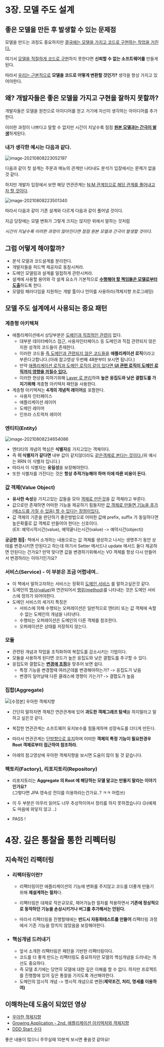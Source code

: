 # 3장. 모델 주도 설계

## **좋은 모델을 만든 후 발생할 수 있는 문제점**

모델을 만드는 과정도 중요하지만 <u>결국에는 모델을 가지고 코드로 구현하는 작업을 거친다.</u>

여기서 <u>모델을 적절하게 코드로 구현</u>하지 못한다면 **신뢰할 수 없는 소프트웨어를** 만들게된다.

따라서 <u>우리는 근본적으로</u> **모델을 코드로 어떻게 변환할 것인가?** 생각을 항상 가지고 있어야한다.



## **왜? 개발자들은 좋은 모델을 가지고 구현을 잘하지 못할까?**

개발자들은 모델을 원천으로 아이디어를 얻고 거기에 자신이 생각하는 아이디어를 추가한다.

이러한 과정이 나쁘다고 말할 수 없지만 시간이 지날수록 점점 <u>**원본 모델과는 간극이 발생**</u>하게된다.

### **내가 생각한 예시는 다음과 같다.**

  ![image-20210808223052197](https://tva1.sinaimg.cn/large/008i3skNgy1gt9pe3uj4wj309804qa9v.jpg)

  다음과 같이 첫 설계는 주문과 메뉴의 관계만 나타내도 분석가 입장에서는 문제가 없을 것 같다.

  하지만 개발자 입장에서 보면 해당 연관관계는 <u>N:M 관계임으로 해당 관계를 풀어내고자 할 것이다</u>.

  

  ![image-20210808223501340](https://tva1.sinaimg.cn/large/008i3skNgy1gt9pifl8s0j30ds04l746.jpg)

  따라서 다음과 같이 기존 설계와 다르게 다음과 같이 풀어낼 것이다.

  지금 당장에는 모델 변화가 그렇게 크지는 않지만 위에서 말하는 것처럼 

  *시간이 지날수록 이러한 과정이 많아진다면 점점 원본 모델과 간극이 발생할 것이다.*



## 그럼 어떻게 해야할까?

- 분석 모델과 코드설계를 분리한다.
- 개발자들을 피드백 제공자로 동참시켜라.
- 도메인 모델링과 설계를 밀접하게 관련시켜라.
- 설계에 사용할 용어와 각 설계 요소가 기본적으로 <u>**수행해야 할 책임들은 모델로부터 도출**</u>하도록 한다.
- 모델링 패러다임을 지원하는 개발 툴이나 언어를 사용하라(객체지향 프로그래밍)



## 모델 주도 설계에서 사용되는 중요 패턴



### 계층형 아키텍쳐

- 애플리케이션에서 상당부분은 <u>도메인과 직접적인 관련이</u> 없다.
  -	대부분 데이터베이스 접근, 사용자인터페이스 등 도메인과 직접 관련되지 않은 지원 성격의 코드들이 존재한다.
  -	이러한 코드들 <u>즉 도메인과 관련되지 않은 코드들을</u> **애플리케이션 로직**이라고 부른다고합니다.(아래 참고영상 두번째 48분부터 보시면 됩니다.)
  -	만약 <u>애플리케이션 로직과 도메인 로직이 같이 있다면 **UI 관련 로직이 도메인 로직까지 영향을 끼칠수 있다.**</u>
  -	이러한 현상을 피하기위해 <u>Layer 로 분리</u>하여 **높은 응집도와 낮은 결합도를 가지기위해** 계층형 아키텍처 패턴을 사용한다.
- 계층형 아키텍쳐는 **4개의 개념적 레이어**를 포함한다.
  -	사용자 인터페이스
  -	애플리케이션 레이어
  -	도메인 레이어
  -	인프라 스트럭처 레이어



### 엔티티(Entity)

![image-20210808234654086](https://tva1.sinaimg.cn/large/008i3skNgy1gt9rl7uy8pj30dd0523yj.jpg)

- 엔티티의 개념의 핵심은 **식별자**를 가지고있는 객체이다.
- 즉 **이 식별자가 같다면** 내부 값이 같지않더라도 <u>같은객체로 본다는 것이다.</u>(위 예시는 RRN 이 식별자 입니다.)
- 따라서 이 식별자는 **유일성**을 보장해야한다.
- 또한 식별자를 가진다는 것은 **항상 추적가능해야 하며 이에 따른 비용이 든다.**



### 값 객체(Value Object)

- **유사한 속성**을 가지고있는 값들을 모아 <u>객체로 만든것</u>을 값 객체라고 부른다.
- 값으로만 존재하면 어떠한 기능을 제공하기 힘들지만 <u>값 객체로 만들면 기능을 추가(메소드를 가질 수 있음) 할 수 있다는 장점이있다.</u>
- 값 객체의 기준을 판단하기 좋은방법으로 어떠한 값에 prefix, suffix 가 동일하다면 
  높은확률로 값 객체로 만들어야 한다는 신호이다.  
  (EX: 예약시작시간(value), 예약끝나는시간(value) -> 예약시간(object))

**궁금한 점🤔:** 책에서 소개하는 내용으로는 값 객체를 생성하고 나서는 생명주기 동안 상태를 변경시키면 안된다고 하는데 여기서 Setter 메서드나 update  메서드 둘다 제공하면 안된다는 건가요? 만약 맞다면 값을 변경하기위해서는 VO 객체를 항상 다시 만들어서 변경하라는 이야기인가요?



### 서비스(Service) - 이 부분은 조금 어렵네여..

- 이 책에서 말하고자하는 서비스는 정확히 <u>도메인 서비스</u> 를 말하고싶은것 같다.
- 도메인의 <u>명사(value)</u>와 연관되어서 <u>행위(method)</u>를 나타내는 것은 도메인 서비스에 정의가 되어야한다.
- 도메인 서비스의 세가지 특징은
  - 서비스에 의해 수행되는 오퍼레이션은 일반적으로 엔티티 또는 값 객체에 속할 수 없는 도메인의 개념을 나타낸다.
  - 수행되는 오퍼레이션은 도메인의 다른 객체를 참조한다.
  - 오퍼레이션은 상태를 저장하지 않는다.



### 모듈

- 관련된 개념과 작업을 조직화하여 복잡도를 감소시키는 기법이다.
- 모듈을 사용하게 된다면 코드가 높은 응집도와 낮은 결합도를 추구할 수 있다.
- 응집도와 결합도는 <u>**변경에 초점**</u>을 맞추어 보면 쉽다.
  - 특정 기능을 변경할때 여러군데를 변경해야하는가? -> 응집도가 낮음
  - 변경이 일어날때 다른 클래스에 영향이 가는가? -> 결합도가 높음



### 집합(Aggregate)

![[수정본] 우아한 객체지향](https://image.slidesharecdn.com/woowahan-oo-190624161343/95/-105-638.jpg?cb=1561392949)

- 간단히 말하자면 객체간 연관관계에 있어 **과도한 객체그래프 탐색**을 하지말라고 말하고 싶은것 같다.

- 복잡한 연관관계는 소프트웨어 유지보수를 힘들게하며 성장속도를 더디게 만든다.

- 따라서 연관관계는 <u>단방향으로 유지</u>하며 어떠한 **객체의 특정 기능이 필요한경우 Root 객체로부터 접근하여 참조하라.**

- 아래의 참고영상에 우아한 객체지향을 보시면 도움이 많이 될 것 같습니다.

  

### 팩토리(Factory), 리포지토리(Repository)

- 리포지토리는 **Aggregate 의 Root 에 해당하는 모델 말고는 만들지 말라는 이야기인가요?**  
  (그렇다면 JPA 영속성 전이를 이용하라는건가요..? ㅋㅋ 어렵쓰)

- 이 두 부분은 아무리 읽어도 너무 추상적이여서 정리를 하지 못하겠습니다 😥(예제도 마음에 와닿지 않고 ..)

- PASS !

  

# 4장. 깊은 통찰을 통한 리펙터링



## 지속적인 리팩터링

- ### 리팩터링이란?

  - 리팩터링이란 애플리케이션의 기능에 변화를 주지않고 코드를 더좋게 만들기 위해 **제설계하는 절차**다.

  - 리팩터링은 대체로 작은규모로, 제어가능한 절차를 적용하면서 **기존에 정상적으로 동작하던 기능을 손상시키거나 버그를 추가해서는 안된다.**

  - 따라서 리펙터링을 진행할때에는 **반드시 자동화테스트를 만들어** 리팩터링 과정에서 기존 기능을 망치지 않았음을 보장해야한다.

    

- ### 핵심개념 드러내기

  - 앞서 소개한 리팩터링은 패턴을 기반한 리팩터링이다.
  - 코드를 더 좋게 만드는 리팩터링도 중요하지만 모델의 핵심개념을 드러내는 개선도 중요하다.
  - 즉 모델 초기에는 당연히 모델에 대한 깊은 이해를 할 수 없다. 하지만 프로젝트를 진행함에 있어 깊은 통찰을 가지도록 개선해야한다.
  - 도메인의 암시적 개념 -> 명시적 개념으로 변환(**제약조건, 처리, 명세를 이용하여)**



## 이해하는데 도움이 되었던 영상

- [우아한 객체지향](https://www.youtube.com/watch?v=dJ5C4qRqAgA) 
- [Growing Application - 2nd. 애플리케이션 아키텍처와 객체지향](https://www.youtube.com/watch?v=26S4VFUWlJM&t=2s)
- [DDD Start 수다](https://www.youtube.com/watch?v=N3NSISzolSw)

좋은 내용이 많으니 주무실때 10분씩 보시면 좋을것 같아요!